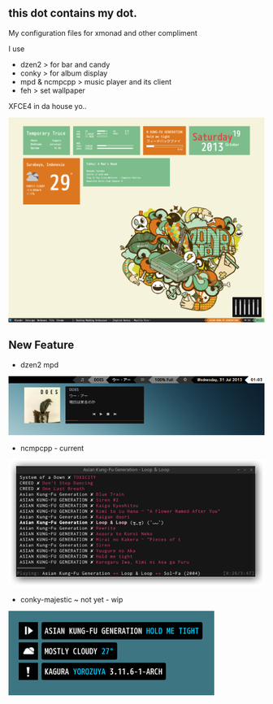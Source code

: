 this dot contains my dot. 
-------------------------
My configuration files for xmonad and other compliment

I use
+  dzen2 > for bar and candy
+  conky > for album display
+  mpd & ncmpcpp > music player and its client
+  feh > set wallpaper

XFCE4 in da house yo..

![My Screenshot](xfce-4-temporary-truce.png)

New Feature
-----------
+ dzen2 mpd

![My Screenshot](currentmpd.png "SPRING")

+ ncmpcpp - current

![My Screenshot](ncmpcpp-current.png "SPRING")

+ conky-majestic ~ not yet - wip

![My Screenshot](conky-majestic.png "SPRING")